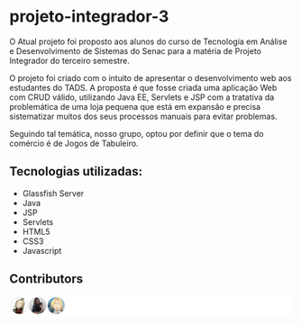 # projeto-integrador-3

O Atual projeto foi proposto aos alunos do curso de Tecnologia em Análise e Desenvolvimento de Sistemas do Senac para a matéria de Projeto Integrador do terceiro semestre. 

O projeto foi criado com o intuito de apresentar o desenvolvimento web aos estudantes do TADS. A proposta é que fosse criada uma aplicação Web com CRUD válido, utilizando Java EE, Servlets e JSP com a tratativa da problemática de uma loja pequena que está em expansão e precisa sistematizar muitos dos seus processos manuais para evitar problemas. 

Seguindo tal temática, nosso grupo, optou por definir que o tema do comércio é de Jogos de Tabuleiro.

## Tecnologias utilizadas:
- Glassfish Server
- Java
- JSP
- Servlets
- HTML5
- CSS3
- Javascript

## Contributors
<a href="https://github.com/arthursakemi/projeto-integrador-3/graphs/contributors">
  <img src="https://github.com/arthursakemi/projeto-integrador-3/blob/master/src/main/webapp/images/contributors-source.png" />
</a>
